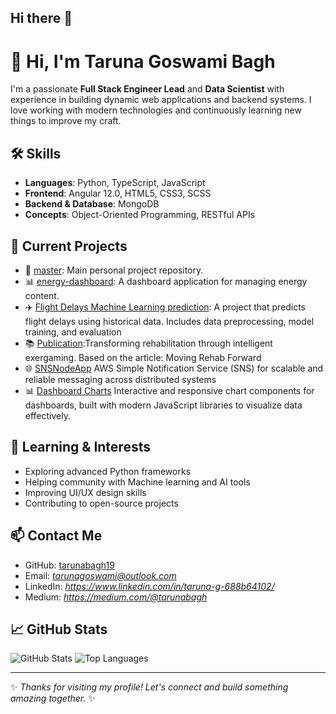 ## Hi there 👋


# 👋 Hi, I'm Taruna Goswami Bagh

I'm a passionate **Full Stack Engineer Lead** and **Data Scientist** with experience in building dynamic web applications and backend systems. I love working with modern technologies and continuously learning new things to improve my craft.

## 🛠️ Skills
- **Languages**: Python, TypeScript, JavaScript
- **Frontend**: Angular 12.0, HTML5, CSS3, SCSS
- **Backend & Database**: MongoDB
- **Concepts**: Object-Oriented Programming, RESTful APIs

## 💼 Current Projects
- 🔧 [master](https://github.com/tarunabagh19/master): Main personal project repository.
- 📊 [energy-dashboard](https://github.com/tarunabagh19/energy-dashboard): A dashboard application for managing energy content.
- ✈️ [Flight Delays Machine Learning prediction](https://github.com/tarunabagh19/flightdelays_machine_learning): A project that predicts flight delays using historical data. Includes data preprocessing, model training, and evaluation
- 📚 [Publication](https://github.com/tarunabagh19/publication):Transforming rehabilitation through intelligent exergaming. Based on the article: Moving Rehab Forward
- 🌐 [SNSNodeApp](https://github.com/tarunabagh19/SNSNodeApp) AWS Simple Notification Service (SNS) for scalable and reliable messaging across distributed systems
- 📊 [Dashboard Charts](https://github.com/tarunabagh19/master/tree/dashboard/dashboard-charts) Interactive and responsive chart components for dashboards, built with modern JavaScript libraries to visualize data effectively.

## 🌱 Learning & Interests
- Exploring advanced Python frameworks
- Helping community with Machine learning and AI tools
- Improving UI/UX design skills 
- Contributing to open-source projects

## 📫 Contact Me
- GitHub: [tarunabagh19](https://github.com/tarunabagh19)
- Email: *tarunagoswami@outlook.com*
- LinkedIn: *https://www.linkedin.com/in/taruna-g-688b64102/*
- Medium: *https://medium.com/@tarunabagh*

## 📈 GitHub Stats
![GitHub Stats](https://github-readme-stats.vercel.app/api?username=tarunabagh19&show_icons=true&theme=radical)
![Top Languages](https://github-readme-stats.vercel.app/api/top-langs/?username=tarunabagh19&layout=compact&theme=radical)

---

✨ _Thanks for visiting my profile! Let's connect and build something amazing together._ ✨

